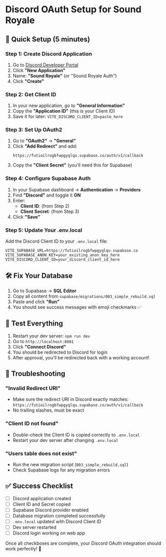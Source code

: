 # Discord OAuth Setup for Sound Royale

## 🎯 Quick Setup (5 minutes)

### Step 1: Create Discord Application
1. Go to [Discord Developer Portal](https://discord.com/developers/applications)
2. Click **"New Application"**
3. Name: **"Sound Royale"** (or "Sound Royale Auth")
4. Click **"Create"**

### Step 2: Get Client ID
1. In your new application, go to **"General Information"**
2. Copy the **"Application ID"** (this is your Client ID)
3. Save it for later: `VITE_DISCORD_CLIENT_ID=paste_here`

### Step 3: Set Up OAuth2
1. Go to **"OAuth2"** → **"General"**
2. Click **"Add Redirect"** and add:
   ```
   https://futioilrogbfwpgyqlqu.supabase.co/auth/v1/callback
   ```
3. Copy the **"Client Secret"** (you'll need this for Supabase)

### Step 4: Configure Supabase Auth
1. In your Supabase dashboard → **Authentication** → **Providers**
2. Find **"Discord"** and toggle it **ON**
3. Enter:
   - **Client ID**: (from Step 2)
   - **Client Secret**: (from Step 3)
4. Click **"Save"**

### Step 5: Update Your .env.local
Add the Discord Client ID to your `.env.local` file:
```env
VITE_SUPABASE_URL=https://futioilrogbfwpgyqlqu.supabase.co
VITE_SUPABASE_ANON_KEY=your_existing_anon_key_here
VITE_DISCORD_CLIENT_ID=your_discord_client_id_here
```

## 🛠️ Fix Your Database

1. Go to Supabase → **SQL Editor**
2. Copy all content from `supabase/migrations/003_simple_rebuild.sql`
3. Paste and click **"Run"**
4. You should see success messages with emoji checkmarks ✅

## 🧪 Test Everything

1. Restart your dev server: `npm run dev`
2. Go to `http://localhost:8081`
3. Click **"Connect Discord"**
4. You should be redirected to Discord for login
5. After approval, you'll be redirected back with a working account!

## 🐛 Troubleshooting

### "Invalid Redirect URI"
- Make sure the redirect URI in Discord exactly matches: `https://futioilrogbfwpgyqlqu.supabase.co/auth/v1/callback`
- No trailing slashes, must be exact

### "Client ID not found"
- Double-check the Client ID is copied correctly to `.env.local`
- Restart your dev server after changing `.env.local`

### "Users table does not exist"
- Run the new migration script (`003_simple_rebuild.sql`)
- Check Supabase logs for any migration errors

## ✅ Success Checklist

- [ ] Discord application created
- [ ] Client ID and Secret copied
- [ ] Supabase Discord provider enabled
- [ ] Database migration completed successfully
- [ ] `.env.local` updated with Discord Client ID
- [ ] Dev server restarted
- [ ] Discord login working on web app

Once all checkboxes are complete, your Discord OAuth integration should work perfectly! 🎵
